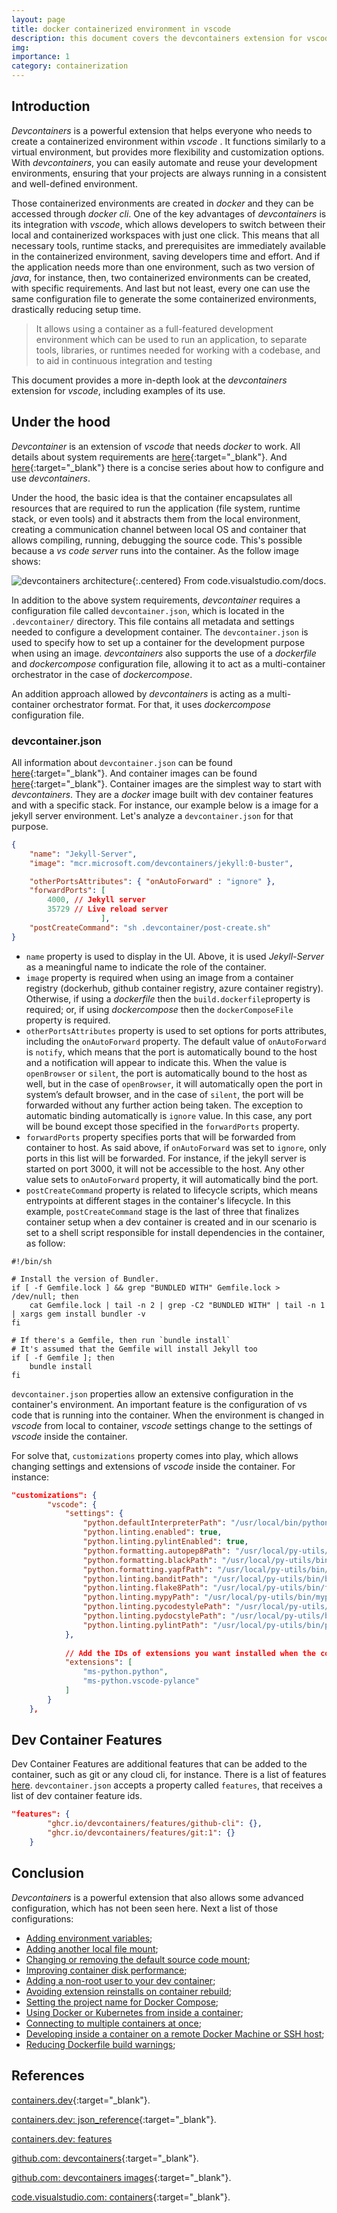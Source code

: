 ```yaml
---
layout: page
title: docker containerized environment in vscode
description: this document covers the devcontainers extension for vscode, which enables to work with containerized environments
img: 
importance: 1
category: containerization
---
```

## Introduction

*Devcontainers* is a powerful extension that helps everyone who needs to create a containerized environment within *vscode* . It functions similarly to a virtual environment, but provides more flexibility and customization options. With *devcontainers*, you can easily automate and reuse your development environments, ensuring that your projects are always running in a consistent and well-defined environment.

Those containerized environments are created in *docker* and they can be accessed through *docker cli*. One of the key advantages of *devcontainers* is its integration with *vscode*, which allows developers to switch between their local and containerized workspaces with just one click. This means that all necessary tools, runtime stacks, and prerequisites are immediately available in the containerized environment, saving developers time and effort. And if the application needs more than one environment, such as two version of *java*, for instance, then, two containerized environments can be created, with specific requirements. And last but not least, every one can use the same configuration file to generate the some containerized environments, drastically reducing setup time.

> It allows using a container as a full-featured development environment which can be used to run an application, to separate tools, libraries, or runtimes needed for working with a codebase, and to aid in continuous integration and testing

This document provides a more in-depth look at the *devcontainers* extension for *vscode*, including examples of its use.

## Under the hood

*Devcontainer* is an extension of *vscode* that needs *docker* to work. All details about system requirements are [here](https://code.visualstudio.com/docs/devcontainers/containers#_getting-started){:target="_blank"}. And [here](https://learn.microsoft.com/en-us/shows/beginners-series-to-dev-containers/?wt.mc_id=devcloud-11496-cxa){:target="_blank"} there is a concise series about how to configure and use *devcontainers*.

Under the hood, the basic idea is that the container encapsulates all resources that are required to run the application (file system, runtime stack, or even tools) and it abstracts them from the local environment, creating a communication channel between local OS and container that allows compiling, running, debugging the source code. This's possible because a *vs code server* runs into the container. As the follow image shows:

![devcontainers architecture](/assets/img/content/dev-container/architecture-containers.png){:.centered}
From code.visualstudio.com/docs.

In addition to the above system requirements, *devcontainer* requires a configuration file called `devcontainer.json`, which is located in the `.devcontainer/` directory. This file contains all metadata and settings needed to configure a development container. The `devcontainer.json` is used to specify how to set up a container for the development purpose when using an image. *devcontainers* also supports the use of a *dockerfile* and *dockercompose* configuration file, allowing it to act as a multi-container orchestrator in the case of *dockercompose*.

An addition approach allowed by *devcontainers* is acting as a multi-container orchestrator format. For that, it uses *dockercompose* configuration file.

### devcontainer.json

All information about `devcontainer.json` can be found [here](https://containers.dev/implementors/json_reference/){:target="_blank"}. And container images can be found [here](https://github.com/devcontainers/images/tree/main/src){:target="_blank"}. Container images are the simplest way to start with *devcontainers*. They are a *docker* image built with dev container features and with a specific stack. For instance, our example below is a image for a jekyll server environment. Let's analyze a `devcontainer.json` for that purpose.

~~~ json
{
	"name": "Jekyll-Server",
	"image": "mcr.microsoft.com/devcontainers/jekyll:0-buster",

	"otherPortsAttributes": { "onAutoForward" : "ignore" },
	"forwardPorts": [
		4000, // Jekyll server
		35729 // Live reload server
	                ],
	"postCreateCommand": "sh .devcontainer/post-create.sh"
}
~~~

* `name` property is used to display in the UI. Above, it is used *Jekyll-Server* as a meaningful name to indicate the role of the container.
* `image` property is required when using an image from a container registry (dockerhub, github container registry, azure container registry). Otherwise, if using a *dockerfile* then the `build.dockerfile`property is required; or, if using *dockercompose* then the `dockerComposeFile` property is required.
* `otherPortsAttributes` property is used to set options for ports attributes, including the `onAutoForward` property. The default value of `onAutoForward` is `notify`, which means that the port is automatically bound to the host and a notification will appear to indicate this. When the value is `openBrowser` or `silent`, the port is automatically bound to the host as well, but in the case of `openBrowser`, it will automatically open the port in system’s default browser, and in the case of `silent`, the port will be forwarded without any further action being taken. The exception to automatic binding automatically is `ignore` value. In this case, any port will be bound except those specified in the `forwardPorts` property.
* `forwardPorts` property specifies ports that will be forwarded from container to host. As said above, if `onAutoForward` was set to `ignore`, only ports in this list will be forwarded. For instance, if the jekyll server is started on port 3000, it will not be accessible to the host. Any other value sets to `onAutoForward` property, it will automatically bind the port.
* `postCreateCommand` property is related to lifecycle scripts, which means entrypoints at different stages in the container's lifecycle. In this example, `postCreateCommand` stage is the last of three that finalizes container setup when a dev container is created and in our scenario is set to a shell script responsible for install dependencies in the container, as follow:

~~~ shell
#!/bin/sh

# Install the version of Bundler.
if [ -f Gemfile.lock ] && grep "BUNDLED WITH" Gemfile.lock > /dev/null; then
    cat Gemfile.lock | tail -n 2 | grep -C2 "BUNDLED WITH" | tail -n 1 | xargs gem install bundler -v
fi

# If there's a Gemfile, then run `bundle install`
# It's assumed that the Gemfile will install Jekyll too
if [ -f Gemfile ]; then
    bundle install
fi
~~~

`devcontainer.json` properties allow an extensive configuration in the container's environment. An important feature is the configuration of vs code that is running into the container. When the environment is changed in *vscode* from local to container, *vscode* settings change to the settings of *vscode* inside the container.

For solve that, `customizations` property comes into play, which allows changing settings and extensions of *vscode* inside the container. For instance:

~~~ json
"customizations": {
		"vscode": {
			"settings": { 
				"python.defaultInterpreterPath": "/usr/local/bin/python",
				"python.linting.enabled": true,
				"python.linting.pylintEnabled": true,
				"python.formatting.autopep8Path": "/usr/local/py-utils/bin/autopep8",
				"python.formatting.blackPath": "/usr/local/py-utils/bin/black",
				"python.formatting.yapfPath": "/usr/local/py-utils/bin/yapf",
				"python.linting.banditPath": "/usr/local/py-utils/bin/bandit",
				"python.linting.flake8Path": "/usr/local/py-utils/bin/flake8",
				"python.linting.mypyPath": "/usr/local/py-utils/bin/mypy",
				"python.linting.pycodestylePath": "/usr/local/py-utils/bin/pycodestyle",
				"python.linting.pydocstylePath": "/usr/local/py-utils/bin/pydocstyle",
				"python.linting.pylintPath": "/usr/local/py-utils/bin/pylint"
			},
			
			// Add the IDs of extensions you want installed when the container is created.
			"extensions": [
				"ms-python.python",
				"ms-python.vscode-pylance"
			]
		}
	},
~~~

## Dev Container Features

Dev Container Features are additional features that can be added to the container, such as git or any cloud cli, for instance. There is a list of features [here](https://containers.dev/features). `devcontainer.json` accepts a property called `features`, that receives a list of dev container feature ids.

~~~ json
"features": { 
        "ghcr.io/devcontainers/features/github-cli": {}, 
        "ghcr.io/devcontainers/features/git:1": {}
    }
~~~

## Conclusion

*Devcontainers* is a powerful extension that also allows some advanced configuration, which has not been seen here. Next a list of those configurations:

* [Adding environment variables](https://code.visualstudio.com/remote/advancedcontainers/environment-variables);
* [Adding another local file mount](https://code.visualstudio.com/remote/advancedcontainers/add-local-file-mount);
* [Changing or removing the default source code mount](https://code.visualstudio.com/remote/advancedcontainers/change-default-source-mount);
* [Improving container disk performance](https://code.visualstudio.com/remote/advancedcontainers/improve-performance);
* [Adding a non-root user to your dev container](https://code.visualstudio.com/remote/advancedcontainers/add-nonroot-user);
* [Avoiding extension reinstalls on container rebuild](https://code.visualstudio.com/remote/advancedcontainers/avoid-extension-reinstalls);
* [Setting the project name for Docker Compose](https://code.visualstudio.com/remote/advancedcontainers/set-docker-compose-project-name);
* [Using Docker or Kubernetes from inside a container](https://code.visualstudio.com/remote/advancedcontainers/use-docker-kubernetes);
* [Connecting to multiple containers at once](https://code.visualstudio.com/remote/advancedcontainers/connect-multiple-containers);
* [Developing inside a container on a remote Docker Machine or SSH host](https://code.visualstudio.com/remote/advancedcontainers/develop-remote-host);
* [Reducing Dockerfile build warnings](https://code.visualstudio.com/remote/advancedcontainers/reduce-docker-warnings);

## References

[containers.dev](https://containers.dev){:target="_blank"}.

[containers.dev: json_reference](https://containers.dev/implementors/json_reference/){:target="_blank"}.

[containers.dev: features](https://containers.dev/features)

[github.com: devcontainers](https://github.com/devcontainers){:target="_blank"}.

[github.com: devcontainers images](https://github.com/devcontainers/images/tree/main/src){:target="_blank"}.

[code.visualstudio.com: containers](https://code.visualstudio.com/docs/devcontainers/containers){:target="_blank"}.